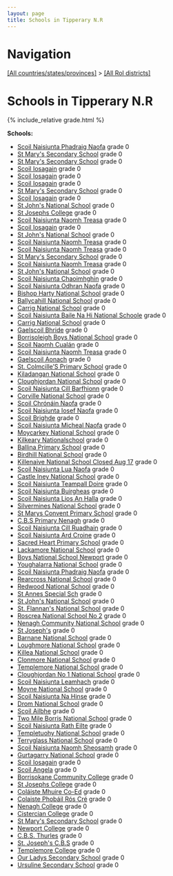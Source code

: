 ```yaml
---
layout: page
title: Schools in Tipperary N.R
---
```

# Navigation

[[All countries/states/provinces]](../..) > [[All RoI districts]](..)

# Schools in Tipperary N.R

{% include_relative grade.html %}

**Schools:**

- [Scoil Naisiunta Phadraig Naofa](Scoil_Naisiunta_Phadraig_Naofa.md) grade 0
- [St Mary's Secondary School](St_Mary's_Secondary_School.md) grade 0
- [St Mary's Secondary School](St_Mary's_Secondary_School.md) grade 0
- [Scoil Iosagain](Scoil_Iosagain.md) grade 0
- [Scoil Iosagain](Scoil_Iosagain.md) grade 0
- [Scoil Iosagain](Scoil_Iosagain.md) grade 0
- [St Mary's Secondary School](St_Mary's_Secondary_School.md) grade 0
- [Scoil Iosagain](Scoil_Iosagain.md) grade 0
- [St John's National School](St_John's_National_School.md) grade 0
- [St Josephs College](St_Josephs_College.md) grade 0
- [Scoil Naisiunta Naomh Treasa](Scoil_Naisiunta_Naomh_Treasa.md) grade 0
- [Scoil Iosagain](Scoil_Iosagain.md) grade 0
- [St John's National School](St_John's_National_School.md) grade 0
- [Scoil Naisiunta Naomh Treasa](Scoil_Naisiunta_Naomh_Treasa.md) grade 0
- [Scoil Naisiunta Naomh Treasa](Scoil_Naisiunta_Naomh_Treasa.md) grade 0
- [St Mary's Secondary School](St_Mary's_Secondary_School.md) grade 0
- [Scoil Naisiunta Naomh Treasa](Scoil_Naisiunta_Naomh_Treasa.md) grade 0
- [St John's National School](St_John's_National_School.md) grade 0
- [Scoil Naisiunta Chaoimhghin](Scoil_Naisiunta_Chaoimhghin.md) grade 0
- [Scoil Naisiunta Odhran Naofa](Scoil_Naisiunta_Odhran_Naofa.md) grade 0
- [Bishop Harty National School](Bishop_Harty_National_School.md) grade 0
- [Ballycahill National School](Ballycahill_National_School.md) grade 0
- [Carrig National School](Carrig_National_School.md) grade 0
- [Scoil Naisiunta Baile Na Hi National Schoole](Scoil_Naisiunta_Baile_Na_Hi_National_Schoole.md) grade 0
- [Carrig National School](Carrig_National_School.md) grade 0
- [Gaelscoil Bhride](Gaelscoil_Bhride.md) grade 0
- [Borrisoleigh Boys National School](Borrisoleigh_Boys_National_School.md) grade 0
- [Scoil Naomh Cualán](Scoil_Naomh_Cualán.md) grade 0
- [Scoil Naisiunta Naomh Treasa](Scoil_Naisiunta_Naomh_Treasa.md) grade 0
- [Gaelscoil Aonach](Gaelscoil_Aonach.md) grade 0
- [St. Colmcille’S Primary School](St._Colmcille’S_Primary_School.md) grade 0
- [Kiladangan National School](Kiladangan_National_School.md) grade 0
- [Cloughjordan National School](Cloughjordan_National_School.md) grade 0
- [Scoil Naisiunta Cill Barfhionn](Scoil_Naisiunta_Cill_Barfhionn.md) grade 0
- [Corville National School](Corville_National_School.md) grade 0
- [Scoil Chrónáin Naofa](Scoil_Chrónáin_Naofa.md) grade 0
- [Scoil Naisiunta Iosef Naofa](Scoil_Naisiunta_Iosef_Naofa.md) grade 0
- [Scoil Brighde](Scoil_Brighde.md) grade 0
- [Scoil Naisiunta Micheal Naofa](Scoil_Naisiunta_Micheal_Naofa.md) grade 0
- [Moycarkey National School](Moycarkey_National_School.md) grade 0
- [Kilkeary Nationalschool](Kilkeary_Nationalschool.md) grade 0
- [Ballina Primary School](Ballina_Primary_School.md) grade 0
- [Birdhill National School](Birdhill_National_School.md) grade 0
- [Killenaive National School Closed Aug 17](Killenaive_National_School_Closed_Aug_17.md) grade 0
- [Scoil Naisiunta Lua Naofa](Scoil_Naisiunta_Lua_Naofa.md) grade 0
- [Castle Iney National School](Castle_Iney_National_School.md) grade 0
- [Scoil Naisiunta Teampall Doire](Scoil_Naisiunta_Teampall_Doire.md) grade 0
- [Scoil Naisiunta Buirgheas](Scoil_Naisiunta_Buirgheas.md) grade 0
- [Scoil Naisiunta Lios An Halla](Scoil_Naisiunta_Lios_An_Halla.md) grade 0
- [Silvermines National School](Silvermines_National_School.md) grade 0
- [St Marys Convent Primary School](St_Marys_Convent_Primary_School.md) grade 0
- [C.B.S Primary Nenagh](C.B.S_Primary_Nenagh.md) grade 0
- [Scoil Naisiunta Cill Ruadhain](Scoil_Naisiunta_Cill_Ruadhain.md) grade 0
- [Scoil Naisiunta Ard Croine](Scoil_Naisiunta_Ard_Croine.md) grade 0
- [Sacred Heart Primary School](Sacred_Heart_Primary_School.md) grade 0
- [Lackamore National School](Lackamore_National_School.md) grade 0
- [Boys National School Newport](Boys_National_School_Newport.md) grade 0
- [Youghalarra National School](Youghalarra_National_School.md) grade 0
- [Scoil Naisiunta Phadraig Naofa](Scoil_Naisiunta_Phadraig_Naofa.md) grade 0
- [Rearcross National School](Rearcross_National_School.md) grade 0
- [Redwood National School](Redwood_National_School.md) grade 0
- [St Annes Special Sch](St_Annes_Special_Sch.md) grade 0
- [St John's National School](St_John's_National_School.md) grade 0
- [St. Flannan's National School](St._Flannan's_National_School.md) grade 0
- [Roscrea National School No 2](Roscrea_National_School_No_2.md) grade 0
- [Nenagh Community National School](Nenagh_Community_National_School.md) grade 0
- [St Joseph's](St_Joseph's.md) grade 0
- [Barnane National School](Barnane_National_School.md) grade 0
- [Loughmore National School](Loughmore_National_School.md) grade 0
- [Killea National School](Killea_National_School.md) grade 0
- [Clonmore National School](Clonmore_National_School.md) grade 0
- [Templemore National School](Templemore_National_School.md) grade 0
- [Cloughjordan No 1 National School](Cloughjordan_No_1_National_School.md) grade 0
- [Scoil Naisiunta Leamhach](Scoil_Naisiunta_Leamhach.md) grade 0
- [Moyne National School](Moyne_National_School.md) grade 0
- [Scoil Naisiunta Na Hinse](Scoil_Naisiunta_Na_Hinse.md) grade 0
- [Drom National School](Drom_National_School.md) grade 0
- [Scoil Ailbhe](Scoil_Ailbhe.md) grade 0
- [Two Mile Borris National School](Two_Mile_Borris_National_School.md) grade 0
- [Scoil Naisiunta Rath Eilte](Scoil_Naisiunta_Rath_Eilte.md) grade 0
- [Templetuohy National School](Templetuohy_National_School.md) grade 0
- [Terryglass National School](Terryglass_National_School.md) grade 0
- [Scoil Naisiunta Naomh Sheosamh](Scoil_Naisiunta_Naomh_Sheosamh.md) grade 0
- [Gurtagarry National School](Gurtagarry_National_School.md) grade 0
- [Scoil Iosagain](Scoil_Iosagain.md) grade 0
- [Scoil Angela](Scoil_Angela.md) grade 0
- [Borrisokane Community College](Borrisokane_Community_College.md) grade 0
- [St Josephs College](St_Josephs_College.md) grade 0
- [Coláiste Mhuire Co-Ed](Coláiste_Mhuire_Co-Ed.md) grade 0
- [Colaiste Phobáil Rós Cré](Colaiste_Phobáil_Rós_Cré.md) grade 0
- [Nenagh College](Nenagh_College.md) grade 0
- [Cistercian College](Cistercian_College.md) grade 0
- [St Mary's Secondary School](St_Mary's_Secondary_School.md) grade 0
- [Newport College](Newport_College.md) grade 0
- [C.B.S. Thurles](C.B.S._Thurles.md) grade 0
- [St. Joseph's C.B.S](St._Joseph's_C.B.S.md) grade 0
- [Templemore College](Templemore_College.md) grade 0
- [Our Ladys Secondary School](Our_Ladys_Secondary_School.md) grade 0
- [Ursuline Secondary School](Ursuline_Secondary_School.md) grade 0
